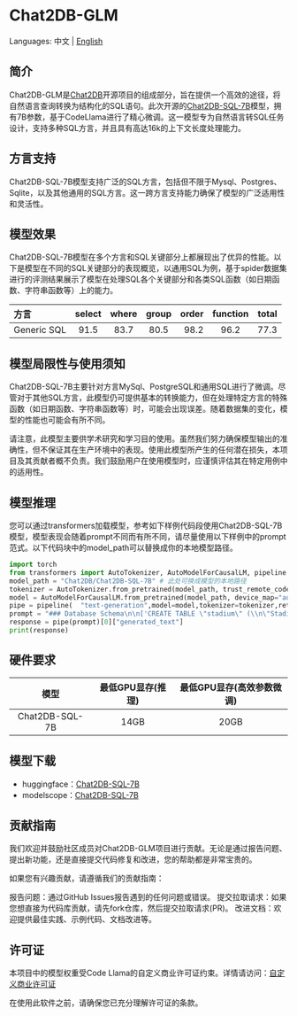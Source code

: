 # Chat2DB-GLM

Languages: 中文 | [English](README.md)

## 简介

Chat2DB-GLM是[Chat2DB](https://github.com/chat2db/Chat2DB/)开源项目的组成部分，旨在提供一个高效的途径，将自然语言查询转换为结构化的SQL语句。此次开源的[Chat2DB-SQL-7B](https://huggingface.co/Chat2DB/Chat2DB-SQL-7B)模型，拥有7B参数，基于CodeLlama进行了精心微调。这一模型专为自然语言转SQL任务设计，支持多种SQL方言，并且具有高达16k的上下文长度处理能力。

## 方言支持

Chat2DB-SQL-7B模型支持广泛的SQL方言，包括但不限于Mysql、Postgres、Sqlite，以及其他通用的SQL方言。这一跨方言支持能力确保了模型的广泛适用性和灵活性。

## 模型效果

Chat2DB-SQL-7B模型在多个方言和SQL关键部分上都展现出了优异的性能。以下是模型在不同的SQL关键部分的表现概览，以通用SQL为例，基于spider数据集进行的评测结果展示了模型在处理SQL各个关键部分和各类SQL函数（如日期函数、字符串函数等）上的能力。

| 方言         | select | where | group | order | function | total |
|:-----------|:------:|:-----:|:-----:|------:|:--------:|------:|
| Generic SQL | 91.5   | 83.7  | 80.5  | 98.2  | 96.2     | 77.3  |

## 模型局限性与使用须知

Chat2DB-SQL-7B主要针对方言MySql、PostgreSQL和通用SQL进行了微调。尽管对于其他SQL方言，此模型仍可提供基本的转换能力，但在处理特定方言的特殊函数（如日期函数、字符串函数等）时，可能会出现误差。随着数据集的变化，模型的性能也可能会有所不同。

请注意，此模型主要供学术研究和学习目的使用。虽然我们努力确保模型输出的准确性，但不保证其在生产环境中的表现。使用此模型所产生的任何潜在损失，本项目及其贡献者概不负责。我们鼓励用户在使用模型时，应谨慎评估其在特定用例中的适用性。

## 模型推理

您可以通过transformers加载模型，参考如下样例代码段使用Chat2DB-SQL-7B模型，模型表现会随着prompt不同而有所不同，请尽量使用以下样例中的prompt范式。以下代码块中的model_path可以替换成你的本地模型路径。

```python
import torch
from transformers import AutoTokenizer, AutoModelForCausalLM, pipeline
model_path = "Chat2DB/Chat2DB-SQL-7B" # 此处可换成模型的本地路径
tokenizer = AutoTokenizer.from_pretrained(model_path, trust_remote_code=True)
model = AutoModelForCausalLM.from_pretrained(model_path, device_map="auto",trust_remote_code=True, torch_dtype=torch.float16,use_cache=True)
pipe = pipeline(  "text-generation",model=model,tokenizer=tokenizer,return_full_text=False,max_new_tokens=100)
prompt = "### Database Schema\n\n['CREATE TABLE \"stadium\" (\\n\"Stadium_ID\" int,\\n\"Location\" text,\\n\"Name\" text,\\n\"Capacity\" int,\\n\"Highest\" int,\\n\"Lowest\" int,\\n\"Average\" int,\\nPRIMARY KEY (\"Stadium_ID\")\\n);', 'CREATE TABLE \"singer\" (\\n\"Singer_ID\" int,\\n\"Name\" text,\\n\"Country\" text,\\n\"Song_Name\" text,\\n\"Song_release_year\" text,\\n\"Age\" int,\\n\"Is_male\" bool,\\nPRIMARY KEY (\"Singer_ID\")\\n);', 'CREATE TABLE \"concert\" (\\n\"concert_ID\" int,\\n\"concert_Name\" text,\\n\"Theme\" text,\\n\"Stadium_ID\" text,\\n\"Year\" text,\\nPRIMARY KEY (\"concert_ID\"),\\nFOREIGN KEY (\"Stadium_ID\") REFERENCES \"stadium\"(\"Stadium_ID\")\\n);', 'CREATE TABLE \"singer_in_concert\" (\\n\"concert_ID\" int,\\n\"Singer_ID\" text,\\nPRIMARY KEY (\"concert_ID\",\"Singer_ID\"),\\nFOREIGN KEY (\"concert_ID\") REFERENCES \"concert\"(\"concert_ID\"),\\nFOREIGN KEY (\"Singer_ID\") REFERENCES \"singer\"(\"Singer_ID\")\\n);']\n\n\n### Task \n\n基于提供的database schema信息，How many singers do we have?[SQL]\n"
response = pipe(prompt)[0]["generated_text"]
print(response)
```

## 硬件要求

| 模型           | 最低GPU显存(推理) | 最低GPU显存(高效参数微调) |
|:--------------:|:-----------------:|:-------------------------:|
| Chat2DB-SQL-7B |       14GB        |            20GB           |

## 模型下载
- huggingface：[Chat2DB-SQL-7B](https://huggingface.co/Chat2DB/Chat2DB-SQL-7B)
- modelscope：[Chat2DB-SQL-7B](https://modelscope.cn/models/Chat2DB/Chat2DB-SQL-7B/summary)

## 贡献指南
我们欢迎并鼓励社区成员对Chat2DB-GLM项目进行贡献。无论是通过报告问题、提出新功能，还是直接提交代码修复和改进，您的帮助都是非常宝贵的。

如果您有兴趣贡献，请遵循我们的贡献指南：

报告问题：通过GitHub Issues报告遇到的任何问题或错误。
提交拉取请求：如果您想直接为代码库贡献，请先fork仓库，然后提交拉取请求(PR)。
改进文档：欢迎提供最佳实践、示例代码、文档改进等。


## 许可证
本项目中的模型权重受Code Llama的自定义商业许可证约束。详情请访问：[自定义商业许可证](https://llama.meta.com/llama-downloads/)

在使用此软件之前，请确保您已充分理解许可证的条款。

